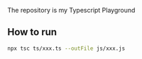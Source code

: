 The repository is my Typescript Playground

## How to run
```bash
npx tsc ts/xxx.ts --outFile js/xxx.js
```
